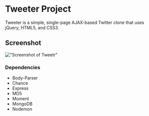 # Tweeter Project

Tweeter is a simple, single-page AJAX-based Twitter clone that uses jQuery, HTML5, and CSS3.

## Screenshot

!["Screenshot of Tweetr"](#)

### Dependencies

- Body-Parser
- Chance
- Express
- MD5
- Moment
- MongoDB
- Nodemon
